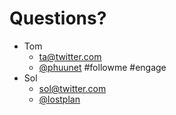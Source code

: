 # Questions?

- Tom
    - [ta@twitter.com](mailto:ta@twitter.com)
    - [@phuunet](http://twitter.com/phuunet) #followme #engage
- Sol
    - [sol@twitter.com](mailto:sol@twitter.com)
    - [@lostplan](http://twitter.com/lostplan)
